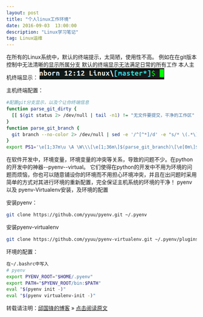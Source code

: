 ```yaml
---
layout: post
title: "个人linux工作环境"
date: 2016-09-03  13:00:00
description: "Linux学习笔记"
tag: Linux运维
---
```


在所有的Linux系统中，默认的终端提示，太简陋，使用性不高。
例如在在git版本控制中无法清晰的显示所属分支
默认的终端显示无法满足日常的所有工作
本人主机终端显示：
![图片](/assets/active_images/Linux/Linux1.png)

主机终端配置：
```bash
#配置git分支显示，以及个让你终端信息
function parse_git_dirty {
  [[ $(git status 2> /dev/null | tail -n1) != "无文件要提交，干净的工作区" ]] && echo "*"
}
function parse_git_branch {
  git branch --no-color 2> /dev/null | sed -e '/^[^*]/d' -e "s/* \(.*\)/[\1$(parse_git_dirty)]/"
}
export PS1='\e[1;37m\u \A \W\\\[\e[1;36m\]$(parse_git_branch)\[\e[0m\]$ '
```

在软件开发中，环境变量，环境变量的冲突等关系，导致的问题不少。在python的开发中的神器--pyenv--virtual。
它们使得在python的开发中不用为环境的问题而烦恼，你也可以随意铺设你的环境而不用担心环境冲突，并且在出问题时采用简单的方式对其进行环境的重新配置，完全保证主机系统的环境的干净！
pyenv以及 pyenv-Virtualenv安装，及环境的配置

安装pyenv：
```bash
git clone https://github.com/yyuu/pyenv.git ~/.pyenv
```
安装pyenv-virtualenv
```bash
git clone https://github.com/yyuu/pyenv-virtualenv.git ~/.pyenv/plugins/pyenv-virtualenv   
```

环境的配置：
```bash
在~/.bashrc中写入
# pyenv
export PYENV_ROOT="$HOME/.pyenv"
export PATH="$PYENV_ROOT/bin:$PATH"
eval "$(pyenv init -)"
eval "$(pyenv virtualenv-init -)"
```
转载请注明：[邱国锋的博客](http://qiuguofeng.com) » [点击阅读原文](http://qiuguofeng.com/2016/09/rpm包管理/)

